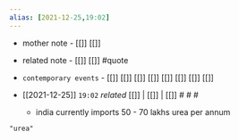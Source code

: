 ```yaml
---
alias: [2021-12-25,19:02]
---
```

- mother note - [[]] [[]]
- related note - [[]] [[]] #quote 
- `contemporary events` - [[]] [[]] [[]] [[]] [[]] [[]] [[]] [[]]

- [[2021-12-25]]  `19:02` _related_ [[]] | [[]] | [[]] # # #
	- india currently imports 50 - 70 lakhs urea per annum

```query
"urea"
```